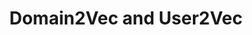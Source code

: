 ---
layout: post
title: "Domain2Vec and User2Vec"
excerpt: "域名和用户的表示学习，并用于域名分类、用户聚类、异常用户检测"
modified: 2017-05-12
categories: articles
tags: [Machine Learning, Representation Learning, Classification, Cluster, Anomaly detection]
comments: true
share: true
---